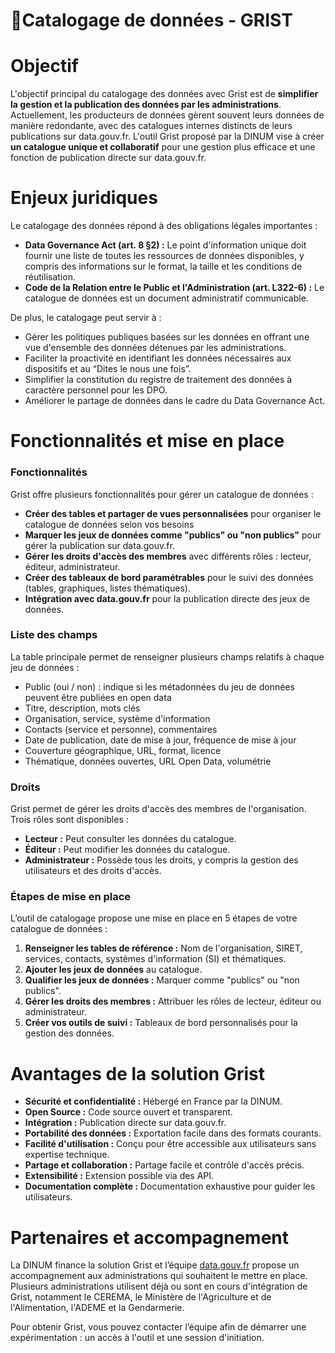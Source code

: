 # 📘Catalogage de données - GRIST

# Objectif

L'objectif principal du catalogage des données avec Grist est de **simplifier la gestion et la publication des données par les administrations**. Actuellement, les producteurs de données gèrent souvent leurs données de manière redondante, avec des catalogues internes distincts de leurs publications sur data.gouv.fr. L'outil Grist proposé par la DINUM vise à créer **un catalogue unique et collaboratif** pour une gestion plus efficace et une fonction de publication directe sur data.gouv.fr.

# Enjeux juridiques

Le catalogage des données répond à des obligations légales importantes :

- **Data Governance Act (art. 8 §2) :** Le point d'information unique doit fournir une liste de toutes les ressources de données disponibles, y compris des informations sur le format, la taille et les conditions de réutilisation.
- **Code de la Relation entre le Public et l'Administration (art. L322-6) :** Le catalogue de données est un document administratif communicable.

De plus, le catalogage peut servir à :

- Gérer les politiques publiques basées sur les données en offrant une vue d'ensemble des données détenues par les administrations.
- Faciliter la proactivité en identifiant les données nécessaires aux dispositifs et au “Dites le nous une fois”.
- Simplifier la constitution du registre de traitement des données à caractère personnel pour les DPO.
- Améliorer le partage de données dans le cadre du Data Governance Act.

# Fonctionnalités et mise en place

### Fonctionnalités

Grist offre plusieurs fonctionnalités pour gérer un catalogue de données :

- **Créer des tables et partager de vues personnalisées** pour organiser le catalogue de données selon vos besoins
- **Marquer les jeux de données comme "publics" ou "non publics"** pour gérer la publication sur data.gouv.fr.
- **Gérer les droits d'accès des membres** avec différents rôles : lecteur, éditeur, administrateur.
- **Créer des tableaux de bord paramétrables** pour le suivi des données (tables, graphiques, listes thématiques).
- **Intégration avec data.gouv.fr** pour la publication directe des jeux de données.

### Liste des champs

La table principale permet de renseigner plusieurs champs relatifs à chaque jeu de données :

- Public (oui / non) : indique si les métadonnées du jeu de données peuvent être publiées en open data
- Titre, description, mots clés
- Organisation, service, système d'information
- Contacts (service et personne), commentaires
- Date de publication, date de mise à jour, fréquence de mise à jour
- Couverture géographique, URL, format, licence
- Thématique, données ouvertes, URL Open Data, volumétrie

### Droits

Grist permet de gérer les droits d'accès des membres de l'organisation. Trois rôles sont disponibles :

- **Lecteur :** Peut consulter les données du catalogue.
- **Éditeur :** Peut modifier les données du catalogue.
- **Administrateur :** Possède tous les droits, y compris la gestion des utilisateurs et des droits d'accès.

### Étapes de mise en place

L’outil de catalogage propose une mise en place en 5 étapes de votre catalogue de données :

1. **Renseigner les tables de référence :** Nom de l'organisation, SIRET, services, contacts, systèmes d'information (SI) et thématiques.
2. **Ajouter les jeux de données** au catalogue.
3. **Qualifier les jeux de données :** Marquer comme "publics" ou "non publics".
4. **Gérer les droits des membres :** Attribuer les rôles de lecteur, éditeur ou administrateur.
5. **Créer vos outils de suivi :** Tableaux de bord personnalisés pour la gestion des données.

# Avantages de la solution Grist

- **Sécurité et confidentialité :** Hébergé en France par la DINUM.
- **Open Source :** Code source ouvert et transparent.
- **Intégration :** Publication directe sur data.gouv.fr.
- **Portabilité des données :** Exportation facile dans des formats courants.
- **Facilité d'utilisation :** Conçu pour être accessible aux utilisateurs sans expertise technique.
- **Partage et collaboration :** Partage facile et contrôle d'accès précis.
- **Extensibilité :** Extension possible via des API.
- **Documentation complète :** Documentation exhaustive pour guider les utilisateurs.

# Partenaires et accompagnement

La DINUM finance la solution Grist et l’équipe [data.gouv.fr](http://data.gouv.fr) propose un accompagnement aux administrations qui souhaitent le mettre en place. Plusieurs administrations utilisent déjà ou sont en cours d'intégration de Grist, notamment le CEREMA, le Ministère de l'Agriculture et de l'Alimentation, l'ADEME et la Gendarmerie.

Pour obtenir Grist, vous pouvez contacter l’équipe afin de démarrer une expérimentation : un accès à l'outil et une session d'initiation.
